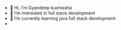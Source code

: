 - 👋 Hi, I’m Gyandeep kushwaha
- 👀 I’m interested in full stack development
- 🌱 I’m currently learning java full stack development
- 


